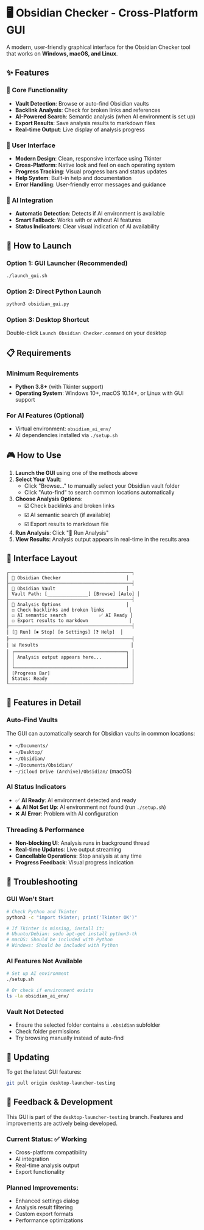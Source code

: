 # 🖥️ Obsidian Checker - Cross-Platform GUI

A modern, user-friendly graphical interface for the Obsidian Checker tool that works on **Windows, macOS, and Linux**.

## ✨ Features

### 🎯 Core Functionality
- **Vault Detection**: Browse or auto-find Obsidian vaults
- **Backlink Analysis**: Check for broken links and references
- **AI-Powered Search**: Semantic analysis (when AI environment is set up)
- **Export Results**: Save analysis results to markdown files
- **Real-time Output**: Live display of analysis progress

### 🔧 User Interface
- **Modern Design**: Clean, responsive interface using Tkinter
- **Cross-Platform**: Native look and feel on each operating system
- **Progress Tracking**: Visual progress bars and status updates
- **Help System**: Built-in help and documentation
- **Error Handling**: User-friendly error messages and guidance

### 🤖 AI Integration
- **Automatic Detection**: Detects if AI environment is available
- **Smart Fallback**: Works with or without AI features
- **Status Indicators**: Clear visual indication of AI availability

## 🚀 How to Launch

### Option 1: GUI Launcher (Recommended)
```bash
./launch_gui.sh
```

### Option 2: Direct Python Launch
```bash
python3 obsidian_gui.py
```

### Option 3: Desktop Shortcut
Double-click `Launch Obsidian Checker.command` on your desktop

## 📋 Requirements

### Minimum Requirements
- **Python 3.8+** (with Tkinter support)
- **Operating System**: Windows 10+, macOS 10.14+, or Linux with GUI support

### For AI Features (Optional)
- Virtual environment: `obsidian_ai_env/`
- AI dependencies installed via `./setup.sh`

## 🎮 How to Use

1. **Launch the GUI** using one of the methods above
2. **Select Your Vault**:
   - Click "Browse..." to manually select your Obsidian vault folder
   - Click "Auto-find" to search common locations automatically
3. **Choose Analysis Options**:
   - ☑️ Check backlinks and broken links
   - ☑️ AI semantic search (if available)
   - ☑️ Export results to markdown file
4. **Run Analysis**: Click "🚀 Run Analysis"
5. **View Results**: Analysis output appears in real-time in the results area

## 📁 Interface Layout

```
┌─────────────────────────────────────────────┐
│ 🔗 Obsidian Checker                        │
├─────────────────────────────────────────────┤
│ 📁 Obsidian Vault                          │
│ Vault Path: [_______________] [Browse] [Auto] │
├─────────────────────────────────────────────┤
│ 🔧 Analysis Options                        │
│ ☑ Check backlinks and broken links         │
│ ☑ AI semantic search            ✅ AI Ready │
│ ☐ Export results to markdown               │
├─────────────────────────────────────────────┤
│ [🚀 Run] [⏹ Stop] [⚙️ Settings] [❓ Help]  │
├─────────────────────────────────────────────┤
│ 📊 Results                                  │
│ ┌─────────────────────────────────────────┐ │
│ │ Analysis output appears here...         │ │
│ │                                         │ │
│ └─────────────────────────────────────────┘ │
│ [Progress Bar]                              │
│ Status: Ready                               │
└─────────────────────────────────────────────┘
```

## 🔧 Features in Detail

### Auto-Find Vaults
The GUI can automatically search for Obsidian vaults in common locations:
- `~/Documents/`
- `~/Desktop/`
- `~/Obsidian/`
- `~/Documents/Obsidian/`
- `~/iCloud Drive (Archive)/Obsidian/` (macOS)

### AI Status Indicators
- ✅ **AI Ready**: AI environment detected and ready
- ⚠️ **AI Not Set Up**: AI environment not found (run `./setup.sh`)
- ❌ **AI Error**: Problem with AI configuration

### Threading & Performance
- **Non-blocking UI**: Analysis runs in background thread
- **Real-time Updates**: Live output streaming
- **Cancellable Operations**: Stop analysis at any time
- **Progress Feedback**: Visual progress indication

## 🐛 Troubleshooting

### GUI Won't Start
```bash
# Check Python and Tkinter
python3 -c "import tkinter; print('Tkinter OK')"

# If Tkinter is missing, install it:
# Ubuntu/Debian: sudo apt-get install python3-tk
# macOS: Should be included with Python
# Windows: Should be included with Python
```

### AI Features Not Available
```bash
# Set up AI environment
./setup.sh

# Or check if environment exists
ls -la obsidian_ai_env/
```

### Vault Not Detected
- Ensure the selected folder contains a `.obsidian` subfolder
- Check folder permissions
- Try browsing manually instead of auto-find

## 🔄 Updating

To get the latest GUI features:
```bash
git pull origin desktop-launcher-testing
```

## 📝 Feedback & Development

This GUI is part of the `desktop-launcher-testing` branch. Features and improvements are actively being developed.

### Current Status: ✅ Working
- Cross-platform compatibility
- AI integration
- Real-time analysis output
- Export functionality

### Planned Improvements:
- Enhanced settings dialog
- Analysis result filtering
- Custom export formats
- Performance optimizations